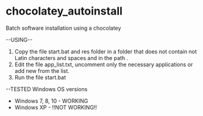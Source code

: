 # chocolatey_autoinstall
Batch software installation using a chocolatey

--USING--
1. Copy the file start.bat and res folder in a folder that does not contain not Latin characters and spaces and  in the path .
2. Edit the file app_list.txt, uncomment only the necessary applications or add new from the list.
3. Run the file start.bat

--TESTED Windows OS versions
- Windows 7, 8, 10 - WORKING
- Windows XP - !!NOT WORKING!!
